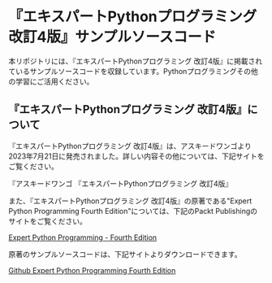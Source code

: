 # 『エキスパートPythonプログラミング 改訂4版』サンプルソースコード

本リポジトリには、『エキスパートPythonプログラミング 改訂4版』に掲載されているサンプルソースコードを収録しています。Pythonプログラミングその他の学習にご活用ください。

## 『エキスパートPythonプログラミング 改訂4版』について

『エキスパートPythonプログラミング 改訂4版』は、アスキードワンゴより2023年7月21日に発売されました。詳しい内容その他については、下記サイトをご覧ください。

『アスキードワンゴ 『エキスパートPythonプログラミング 改訂4版』

また、『エキスパートPythonプログラミング 改訂4版』の原著である"Expert Python Programming Fourth Edition"については、下記のPackt Publishingのサイトをご覧ください。

<a href="https://www.packtpub.com/product/expert-python-programming-fourth-edition/9781801071109">Expert Python Programming - Fourth Edition</a>

原著のサンプルソースコードは、下記サイトよりダウンロードできます。

<a href="https://github.com/PacktPublishing/Expert-Python-Programming-Fourth-Edition">Github Expert Python Programming Fourth Edition</a>
